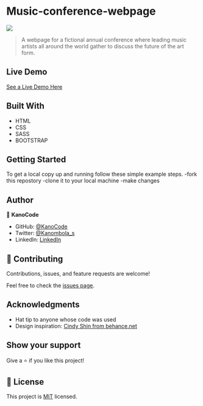 # Music-conference-webpage

![](https://img.shields.io/badge/Microverse-blueviolet)





> A webpage for a fictional annual conference where leading music artists all around the world gather to discuss the future of the art form.

## Live Demo

[See a Live Demo Here](https://kanocode.github.io/my-portfolio/)



## Built With

- HTML
- CSS
- SASS
- BOOTSTRAP
## Getting Started


To get a local copy up and running follow these simple example steps.
-fork this repostory
-clone it to your local machine 
-make changes


## Author

👤 **KanoCode**

- GitHub: [@KanoCode](https://github.com/KanoCode)
- Twitter: [@Kanombola_s](https://twitter.com/Kanombola_s)
- LinkedIn: [LinkedIn](https://www.linkedin.com/in/kanombola-kanombola-a38b061a4/)

## 🤝 Contributing

Contributions, issues, and feature requests are welcome!

Feel free to check the [issues page](../../issues/).
## Acknowledgments

- Hat tip to anyone whose code was used
- Design inspiration: [Cindy Shin from behance.net](https://www.behance.net/adagio07) 


## Show your support

Give a ⭐️ if you like this project!

## 📝 License

This project is [MIT](./MIT.md) licensed.

